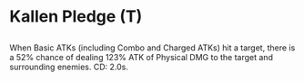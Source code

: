 # Kallen Pledge (T)

## 

When Basic ATKs (including Combo and Charged ATKs) hit a target, there is a 52% chance of dealing 123% ATK of Physical DMG to the target and surrounding enemies. CD: 2.0s.